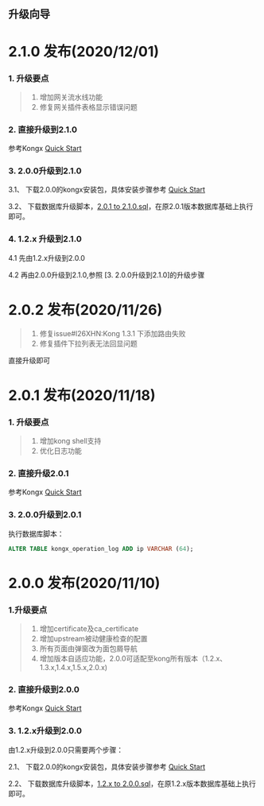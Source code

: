 ## 升级向导
# 2.1.0 发布(2020/12/01)
### 1. 升级要点
> 1. 增加网关流水线功能
> 2. 修复网关插件表格显示错误问题
### 2. 直接升级到2.1.0
参考Kongx [Quick Start](https://www.kancloud.cn/raoxiaoyan/kongx/1984323)

### 3. 2.0.0升级到2.1.0
   3.1、 下载2.0.0的kongx安装包，具体安装步骤参考 [Quick Start](https://www.kancloud.cn/raoxiaoyan/kongx/1984323)
   
   3.2、 下载数据库升级脚本，[2.0.1 to 2.1.0.sql](upgrade/2.0.1to2.1.0log.md)，在原2.0.1版本数据库基础上执行即可。
### 4. 1.2.x 升级到2.1.0
   4.1 先由1.2.x升级到2.0.0
   
   4.2 再由2.0.0升级到2.1.0,参照 [3. 2.0.0升级到2.1.0]的升级步骤
# 2.0.2 发布(2020/11/26)
> 1. 修复issue#I26XHN:Kong 1.3.1 下添加路由失败
> 2. 修复插件下拉列表无法回显问题

直接升级即可
# 2.0.1 发布(2020/11/18)
### 1. 升级要点
> 1. 增加kong shell支持
> 2. 优化日志功能
### 2. 直接升级2.0.1
参考Kongx [Quick Start](https://www.kancloud.cn/raoxiaoyan/kongx/1984323)
### 3. 2.0.0升级到2.0.1
执行数据库脚本：
```sql
ALTER TABLE kongx_operation_log ADD ip VARCHAR (64);
```
# 2.0.0 发布(2020/11/10)
### 1.升级要点 
> 1. 增加certificate及ca_certificate
> 2. 增加upstream被动健康检查的配置
> 3. 所有页面由弹窗改为面包屑导航
> 4. 增加版本自适应功能，2.0.0可适配至kong所有版本（1.2.x、1.3.x,1.4.x,1.5.x,2.0.x)

### 2. 直接升级到2.0.0
参考Kongx [Quick Start](https://www.kancloud.cn/raoxiaoyan/kongx/1984323)
### 3. 1.2.x升级到2.0.0
由1.2.x升级到2.0.0只需要两个步骤：

2.1、 下载2.0.0的kongx安装包，具体安装步骤参考 [Quick Start](https://www.kancloud.cn/raoxiaoyan/kongx/1984323)

2.2、 下载数据库升级脚本，[1.2.x to 2.0.0.sql](upgrade/1.2.xto2.0.0log.md)，在原1.2.x版本数据库基础上执行即可。


